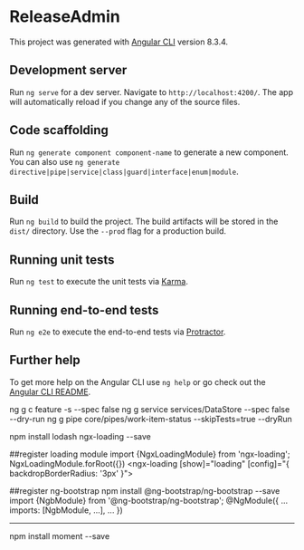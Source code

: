 # ReleaseAdmin

This project was generated with [Angular CLI](https://github.com/angular/angular-cli) version 8.3.4.

## Development server

Run `ng serve` for a dev server. Navigate to `http://localhost:4200/`. The app will automatically reload if you change any of the source files.

## Code scaffolding

Run `ng generate component component-name` to generate a new component. You can also use `ng generate directive|pipe|service|class|guard|interface|enum|module`.

## Build

Run `ng build` to build the project. The build artifacts will be stored in the `dist/` directory. Use the `--prod` flag for a production build.

## Running unit tests

Run `ng test` to execute the unit tests via [Karma](https://karma-runner.github.io).

## Running end-to-end tests

Run `ng e2e` to execute the end-to-end tests via [Protractor](http://www.protractortest.org/).

## Further help

To get more help on the Angular CLI use `ng help` or go check out the [Angular CLI README](https://github.com/angular/angular-cli/blob/master/README.md).



ng g c feature -s  --spec false
ng g service services/DataStore --spec false --dry-run
ng g pipe core/pipes/work-item-status --skipTests=true  --dryRun

npm install lodash  ngx-loading --save

##register loading module
import {NgxLoadingModule} from 'ngx-loading';
NgxLoadingModule.forRoot({})
  <ngx-loading [show]="loading" [config]="{ backdropBorderRadius: '3px' }"></ngx-loading>

##register ng-bootstrap
npm install @ng-bootstrap/ng-bootstrap --save 
import {NgbModule} from '@ng-bootstrap/ng-bootstrap';
@NgModule({
  ...
  imports: [NgbModule, ...],
  ...
})

---
npm install moment --save
